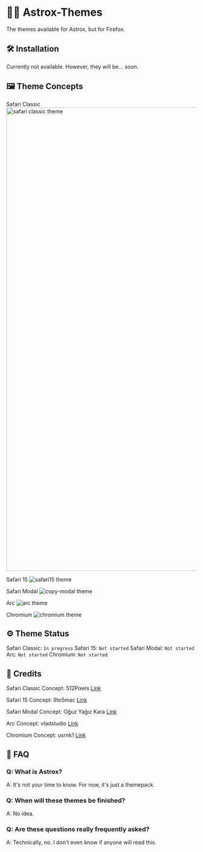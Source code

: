 # 👨‍🚀 Astrox-Themes
The themes available for Astrox, but for Firefox.

## 🛠️ Installation
Currently not available. However, they will be... _soon_.

## 🖼️ Theme Concepts
Safari Classic
<img width="1224" alt="safari classic theme" src="https://github.com/SamFrox/Astrox-Themes/assets/108837401/d7966a29-7a14-4b1a-998d-4652fd26b3bf">

Safari 15
![safari15 theme](https://github.com/SamFrox/Astrox-Themes/assets/108837401/df75ec0b-8d7e-4693-b21f-27ef7104224d)

Safari Modal
![copy-modal theme](https://github.com/SamFrox/Astrox-Themes/assets/108837401/07aef9b4-d734-480b-b45b-fcc4b6d98ee1)

Arc
![arc theme](https://github.com/SamFrox/Astrox-Themes/assets/108837401/366a7373-0e66-4337-837b-3b8d0b418452)


Chromium
![chromium theme](https://github.com/SamFrox/Astrox-Themes/assets/108837401/4cbe5171-91dc-434a-9a3f-081934a5398b)


## ⚙️ Theme Status
Safari Classic: `In progress`
Safari 15: `Not started`
Safari Modal: `Not started`
Arc: `Not started`
Chromium: `Not started`

## 🪪 Credits
Safari Classic Concept: 512Pixels
[Link](https://512pixels.net/2021/08/the-safari-15-fight-isnt-over-yet/)

Safari 15 Concept: 9to5mac
[Link](https://9to5mac.com/2021/09/21/safari-15-with-new-tab-design-now-available-for-macos-big-sur-and-catalina-users/)

Safari Modal Concept: Oğuz Yağız Kara
[Link](https://dribbble.com/shots/21273351-Briefs-Table-View)

Arc Concept: vladstudio
[Link](https://orionfeedback.org/d/2783-random-thoughts-on-arc-orion-and-stuff)

Chromium Concept: usrnk1
[Link](https://dribbble.com/shots/19339257-Slide-Over-Panel-Quality-Control-Check-Details)

## 💬 FAQ
### Q: What is Astrox?
A: It's not your time to know. For now, it's just a themepack.

### Q: When will these themes be finished?
A: No idea.

### Q: Are these questions really frequently asked?
A: Technically, no. I don't even know if anyone will read this.
